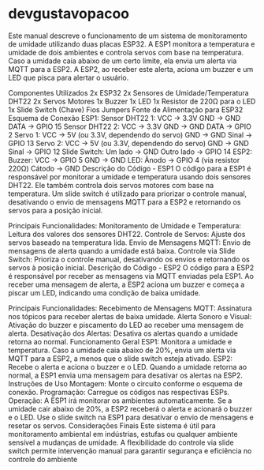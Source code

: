 # devgustavopacoo

Este manual descreve o funcionamento de um sistema de monitoramento de umidade utilizando duas placas ESP32. A ESP1 monitora a temperatura e umidade de dois ambientes e controla servos com base na temperatura. Caso a umidade caia abaixo de um certo limite, ela envia um alerta via MQTT para a ESP2. A ESP2, ao receber este alerta, aciona um buzzer e um LED que pisca para alertar o usuário.

Componentes Utilizados
2x ESP32
2x Sensores de Umidade/Temperatura DHT22
2x Servos Motores
1x Buzzer
1x LED
1x Resistor de 220Ω para o LED
1x Slide Switch (Chave)
Fios Jumpers
Fonte de Alimentação para ESP32
Esquema de Conexão
ESP1:
Sensor DHT22 1:
VCC -> 3.3V
GND -> GND
DATA -> GPIO 15
Sensor DHT22 2:
VCC -> 3.3V
GND -> GND
DATA -> GPIO 2
Servo 1:
VCC -> 5V (ou 3.3V, dependendo do servo)
GND -> GND
Sinal -> GPIO 13
Servo 2:
VCC -> 5V (ou 3.3V, dependendo do servo)
GND -> GND
Sinal -> GPIO 12
Slide Switch:
Um lado -> GND
Outro lado -> GPIO 14
ESP2:
Buzzer:
VCC -> GPIO 5
GND -> GND
LED:
Ânodo -> GPIO 4 (via resistor 220Ω)
Cátodo -> GND
Descrição do Código - ESP1
O código para a ESP1 é responsável por monitorar a umidade e temperatura usando dois sensores DHT22. Ele também controla dois servos motores com base na temperatura. Um slide switch é utilizado para priorizar o controle manual, desativando o envio de mensagens MQTT para a ESP2 e retornando os servos para a posição inicial.

Principais Funcionalidades:
Monitoramento de Umidade e Temperatura: Leitura dos valores dos sensores DHT22.
Controle de Servos: Ajuste dos servos baseado na temperatura lida.
Envio de Mensagens MQTT: Envio de mensagens de alerta quando a umidade está baixa.
Controle via Slide Switch: Prioriza o controle manual, desativando os envios e retornando os servos à posição inicial.
Descrição do Código - ESP2
O código para a ESP2 é responsável por receber as mensagens via MQTT enviadas pela ESP1. Ao receber uma mensagem de alerta, a ESP2 aciona um buzzer e começa a piscar um LED, indicando uma condição de baixa umidade.

Principais Funcionalidades:
Recebimento de Mensagens MQTT: Assinatura nos tópicos para receber alertas de baixa umidade.
Alerta Sonoro e Visual: Ativação do buzzer e piscamento do LED ao receber uma mensagem de alerta.
Desativação dos Alertas: Desativa os alertas quando a umidade retorna ao normal.
Funcionamento Geral
ESP1: Monitora a umidade e temperatura. Caso a umidade caia abaixo de 20%, envia um alerta via MQTT para a ESP2, a menos que o slide switch esteja ativado.
ESP2: Recebe o alerta e aciona o buzzer e o LED. Quando a umidade retorna ao normal, a ESP1 envia uma mensagem para desativar os alertas na ESP2.
Instruções de Uso
Montagem: Monte o circuito conforme o esquema de conexão.
Programação: Carregue os códigos nas respectivas ESPs.
Operação:
A ESP1 irá monitorar os ambientes automaticamente.
Se a umidade cair abaixo de 20%, a ESP2 receberá o alerta e acionará o buzzer e o LED.
Use o slide switch na ESP1 para desativar o envio de mensagens e resetar os servos.
Considerações Finais
Este sistema é útil para monitoramento ambiental em indústrias, estufas ou qualquer ambiente sensível a mudanças de umidade. A flexibilidade do controle via slide switch permite intervenção manual para garantir segurança e eficiência no controle do ambiente
